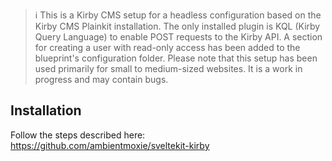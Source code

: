 > ℹ️ This is a Kirby CMS setup for a headless configuration based on the Kirby CMS Plainkit installation. The only installed plugin is KQL (Kirby Query Language) to enable POST requests to the Kirby API. A section for creating a user with read-only access has been added to the blueprint's configuration folder. Please note that this setup has been used primarily for small to medium-sized websites. It is a work in progress and may contain bugs.

## Installation

Follow the steps described here: https://github.com/ambientmoxie/sveltekit-kirby

